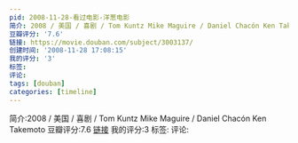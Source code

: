 ```yaml
---
pid: 2008-11-28-看过电影-洋葱电影
简介: 2008 / 美国 / 喜剧 / Tom Kuntz Mike Maguire / Daniel Chacón Ken Takemoto
豆瓣评分: '7.6'
链接: https://movie.douban.com/subject/3003137/
创建时间: '2008-11-28 17:08:15'
我的评分: '3'
标签:
评论:
tags: [douban]
categories: [timeline]
---
```

简介:2008 / 美国 / 喜剧 / Tom Kuntz Mike Maguire / Daniel Chacón Ken Takemoto
豆瓣评分:7.6
[链接](https://movie.douban.com/subject/3003137/)
我的评分:3
标签:
评论:
